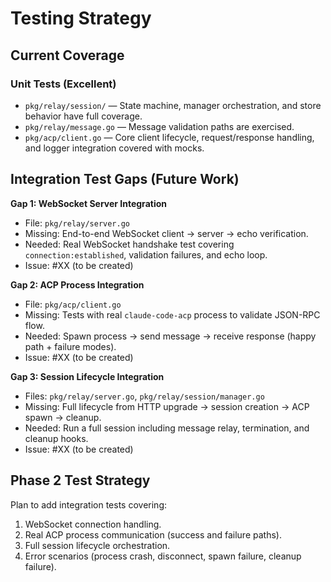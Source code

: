 # Testing Strategy

## Current Coverage

### Unit Tests (Excellent)

- `pkg/relay/session/` — State machine, manager orchestration, and store behavior have full coverage.
- `pkg/relay/message.go` — Message validation paths are exercised.
- `pkg/acp/client.go` — Core client lifecycle, request/response handling, and logger integration covered with mocks.

## Integration Test Gaps (Future Work)

**Gap 1: WebSocket Server Integration**
- File: `pkg/relay/server.go`
- Missing: End-to-end WebSocket client → server → echo verification.
- Needed: Real WebSocket handshake test covering `connection:established`, validation failures, and echo loop.
- Issue: #XX (to be created)

**Gap 2: ACP Process Integration**
- File: `pkg/acp/client.go`
- Missing: Tests with real `claude-code-acp` process to validate JSON-RPC flow.
- Needed: Spawn process → send message → receive response (happy path + failure modes).
- Issue: #XX (to be created)

**Gap 3: Session Lifecycle Integration**
- Files: `pkg/relay/server.go`, `pkg/relay/session/manager.go`
- Missing: Full lifecycle from HTTP upgrade → session creation → ACP spawn → cleanup.
- Needed: Run a full session including message relay, termination, and cleanup hooks.
- Issue: #XX (to be created)

## Phase 2 Test Strategy

Plan to add integration tests covering:

1. WebSocket connection handling.
2. Real ACP process communication (success and failure paths).
3. Full session lifecycle orchestration.
4. Error scenarios (process crash, disconnect, spawn failure, cleanup failure).
